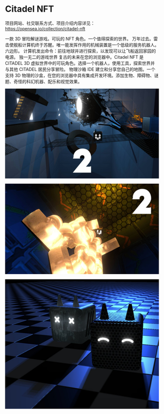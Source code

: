 # Citadel NFT

项目网站、社交联系方式、项目介绍内容详见：https://opensea.io/collection/citadel-nft

一款 3D 冒险解谜游戏。可玩的 NFT 角色。一个值得探索的世界。
万年过去。雷击使舰船计算机终于苏醒。唯一能发挥作用的机械装置是一个低级的服务机器人。六边形。
计算机发出命令：前往地球并进行探索，以发现可以让飞船返回家园的电源。
独一无二的游戏世界
复古的未来在您的浏览器中。Citadel NFT 是 CITADEL 3D 虚拟世界中的可玩角色。选择一个机器人，使用工具，探索世界并与其他 CITADEL 居民分享冒险。
物理沙箱 IDE
建立和分享您自己的地图。一个支持 3D 物理的沙盒，在您的浏览器中具有集成开发环境。添加生物、障碍物、谜题、奇怪的科幻机器、配乐和视觉效果。

![nft](01.jpg)

![nft](02.jpg)

![nft](03.jpg)


